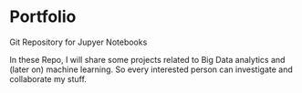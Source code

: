 # Portfolio
Git Repository for Jupyer Notebooks

In these Repo, I will share some projects related to Big Data analytics and (later on) machine learning. So every interested person can investigate and collaborate my stuff.
